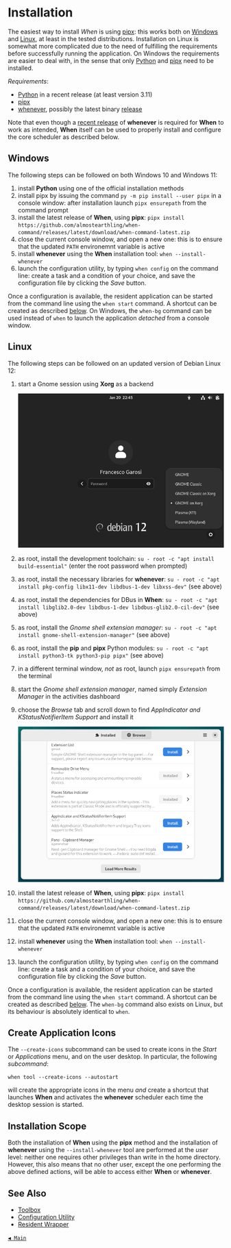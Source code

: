 # Installation

The easiest way to install _When_ is using [pipx](https://pipx.pypa.io/): this works both on [Windows](#windows) and [Linux](#linux), at least in the tested distributions. Installation on Linux is somewhat more complicated due to the need of fulfilling the requirements before successfully running the application. On Windows the requirements are easier to deal with, in the sense that only [Python](https://www.python.org/) and [pipx](https://pipx.pypa.io/) need to be installed.

_Requirements_:

* [Python](https://www.python.org/) in a recent release (at least version 3.11)
* [pipx](https://pipx.pypa.io/)
* [whenever](https://github.com/almostearthling/whenever), possibly the latest binary [release](https://github.com/almostearthling/whenever/releases)

Note that even though a [recent release](https://github.com/almostearthling/whenever/releases/latest) of **whenever** is required for **When** to work as intended, **When** itself can be used to properly install and configure the core scheduler as described below.


## Windows

The following steps can be followed on both Windows 10 and Windows 11:

1. install **Python** using one of the official installation methods
2. install pipx by issuing the command `py -m pip install --user pipx` in a console window: after installation launch `pipx ensurepath` from the command prompt
3. install the latest release of **When**, using **pipx**: `pipx install https://github.com/almostearthling/when-command/releases/latest/download/when-command-latest.zip`
4. close the current console window, and open a new one: this is to ensure that the updated `PATH` environemnt variable is active
5. install **whenever** using the **When** installation tool: `when --install-whenever`
6. launch the configuration utility, by typing `when config` on the command line: create a task and a condition of your choice, and save the configuration file by clicking the _Save_ button.

Once a configuration is available, the resident application can be started from the command line using the `when start` command. A shortcut can be created as described [below](#create-application-icons). On Windows, the `when-bg` command can be used instead of `when` to launch the application _detached_ from a console window.


## Linux

The following steps can be followed on an updated version of Debian Linux 12:

1. start a Gnome session using **Xorg** as a backend

   ![GnomeLogin](graphics/install-gnome-login.png)

2. as root, install the development toolchain: `su - root -c "apt install build-essential"` (enter the root password when prompted)
3. as root, install the necessary libraries for **whenever**: `su - root -c "apt install pkg-config libx11-dev libdbus-1-dev libxss-dev"` (see above)
4. as root, install the dependencies for DBus in **When**: `su - root -c "apt install libglib2.0-dev libdbus-1-dev libdbus-glib2.0-cil-dev"` (see above)
5. as root, install the _Gnome shell extension manager_: `su - root -c "apt install gnome-shell-extension-manager"` (see above)
6. as root, install the **pip** and **pipx** Python modules: `su - root -c "apt install python3-tk python3-pip pipx"` (see above)
7. in a different terminal window, _not_ as root, launch `pipx ensurepath` from the terminal
8. start the _Gnome shell extension manager_, named simply _Extension Manager_ in the activities dashboard
9. choose the _Browse_ tab and scroll down to find _AppIndicator and KStatusNotifierItem Support_ and install it

   ![GnomeExtensionManager](graphics/install-linux-extmgr.png)

10. install the latest release of **When**, using **pipx**: `pipx install https://github.com/almostearthling/when-command/releases/latest/download/when-command-latest.zip`
11. close the current console window, and open a new one: this is to ensure that the updated `PATH` environemnt variable is active
12. install **whenever** using the **When** installation tool: `when --install-whenever`
13. launch the configuration utility, by typing `when config` on the command line: create a task and a condition of your choice, and save the configuration file by clicking the _Save_ button.

Once a configuration is available, the resident application can be started from the command line using the `when start` command. A shortcut can be created as described [below](#create-application-icons). The `when-bg` command also exists on Linux, but its behaviour is absolutely identical to `when`.


## Create Application Icons

The `--create-icons` subcommand can be used to create icons in the _Start_ or _Applications_ menu, and on the user desktop. In particular, the following _subcommand_:

```shell
when tool --create-icons --autostart
```

will create the appropriate icons in the menu _and_ create a shortcut that launches **When** and activates the **whenever** scheduler each time the desktop session is started.


## Installation Scope

Both the installation of **When** using the **pipx** method and the installation of **whenever** using the `--install-whenever` tool are performed at the _user_ level: neither one requires other privileges than write in the home directory. However, this also means that no other user, except the one performing the above defined actions, will be able to access either **When** or **whenever**.


## See Also

* [Toolbox](cli.md#toolbox)
* [Configuration Utility](cfgform.md)
* [Resident Wrapper](tray.md)


[`◀ Main`](main.md)
